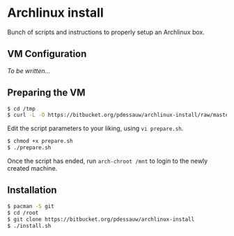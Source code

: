 # Archlinux install

Bunch of scripts and instructions to properly setup an Archlinux box.

## VM Configuration

*To be written...*

## Preparing the VM

```bash
$ cd /tmp
$ curl -L -O https://bitbucket.org/pdessauw/archlinux-install/raw/master/prepare.sh -u pdessauw
```

Edit the script parameters to your liking, using `vi prepare.sh`.

```bash
$ chmod +x prepare.sh
$ ./prepare.sh
```

Once the script has ended, run `arch-chroot /mnt` to login to the newly created machine.

## Installation

```bash
$ pacman -S git
$ cd /root
$ git clone https://bitbucket.org/pdessauw/archlinux-install
$ ./install.sh
```
